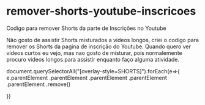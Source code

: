 # remover-shorts-youtube-inscricoes
Codigo para remover Shorts da parte de Inscrições no Youtube

Não gosto de assistir Shorts misturados a videos longos, criei o codigo para remover os Shorts da pagina de inscrição do Youtube.
Quando quero ver videos curtos eu vejo, mas nao gosto de misturar, pois normalemente procuro videos longos para assistir enquanto faço alguma atividade.

document.querySelectorAll("[overlay-style=SHORTS]").forEach(e=>{
    e.parentElement
     .parentElement
      .parentElement
        .parentElement
          .parentElement
            .remove()

})
